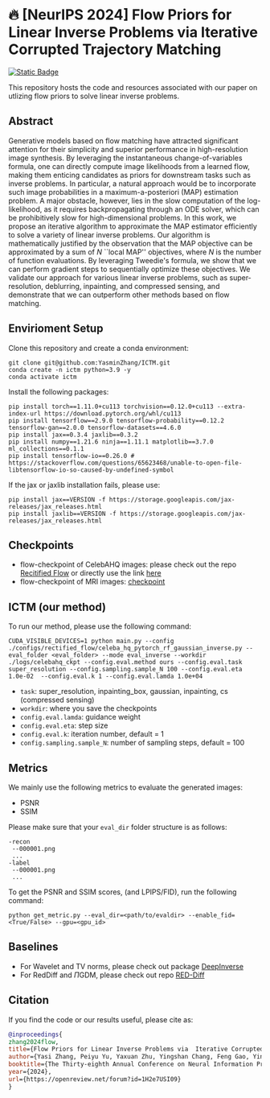 # 🔥 [NeurIPS 2024] Flow Priors for Linear Inverse Problems via Iterative Corrupted Trajectory Matching
[![Static Badge](https://img.shields.io/badge/NeurIPS_2024_paper-arxiv_link-blue)
](https://arxiv.org/abs/2405.18816) 


 

This repository hosts the code and resources associated with our paper  on utlizing flow priors to solve linear inverse problems.
 
 

## Abstract
 Generative models based on flow matching have attracted significant attention for their simplicity and superior performance in high-resolution image synthesis. By leveraging the instantaneous change-of-variables formula, one can directly compute image likelihoods from a learned flow, making them enticing candidates as priors for downstream tasks such as inverse problems. In particular, a natural approach would be to incorporate such image probabilities in a maximum-a-posteriori (MAP) estimation problem. A major obstacle, however, lies in the slow computation of the log-likelihood, as it requires backpropagating through an ODE solver, which can be prohibitively slow for high-dimensional problems. In this work, we propose an iterative algorithm to approximate the MAP estimator efficiently to solve a variety of linear inverse problems. Our algorithm is mathematically justified by the observation that the MAP objective can be approximated by a sum of $N$ ``local MAP'' objectives, where $N$ is the number of function evaluations. By leveraging Tweedie's formula, we show that we can perform gradient steps to sequentially optimize these objectives. We validate our approach for various linear inverse problems, such as super-resolution, deblurring, inpainting, and compressed sensing, and demonstrate that we can outperform other methods based on flow matching.

## Envirioment Setup
Clone this repository and create a conda environment:
```
git clone git@github.com:YasminZhang/ICTM.git
conda create -n ictm python=3.9 -y
conda activate ictm
```
Install the following packages:
```{bash}
pip install torch==1.11.0+cu113 torchvision==0.12.0+cu113 --extra-index-url https://download.pytorch.org/whl/cu113 
pip install tensorflow==2.9.0 tensorflow-probability==0.12.2 tensorflow-gan==2.0.0 tensorflow-datasets==4.6.0
pip install jax==0.3.4 jaxlib==0.3.2 
pip install numpy==1.21.6 ninja==1.11.1 matplotlib==3.7.0 ml_collections==0.1.1
pip install tensorflow-io==0.26.0 # https://stackoverflow.com/questions/65623468/unable-to-open-file-libtensorflow-io-so-caused-by-undefined-symbol
```
If the jax or jaxlib installation fails, please use:
```{bash}
pip install jax==VERSION -f https://storage.googleapis.com/jax-releases/jax_releases.html
pip install jaxlib==VERSION -f https://storage.googleapis.com/jax-releases/jax_releases.html
```



 

## Checkpoints
- flow-checkpoint of CelebAHQ images: please check out the repo [Recitified Flow](https://github.com/gnobitab/RectifiedFlow) or directly use the link [here](https://drive.google.com/file/d/1ryhuJGz75S35GEdWDLiq4XFrsbwPdHnF/view?usp=sharing)
- flow-checkpoint of MRI images: [checkpoint](https://drive.google.com/file/d/16naw5jLuBLe-4IYmC8X-lZKlOFOIxrJh/view?usp=sharing)

 


## ICTM (our method)
 
To run our method, please use the following command:

```
CUDA_VISIBLE_DEVICES=1 python main.py --config ./configs/rectified_flow/celeba_hq_pytorch_rf_gaussian_inverse.py --eval_folder <eval_folder> --mode eval_inverse --workdir ./logs/celebahq_ckpt --config.eval.method ours --config.eval.task super_resolution --config.sampling.sample_N 100 --config.eval.eta 1.0e-02  --config.eval.k 1 --config.eval.lamda 1.0e+04 
```
- `task`: super_resolution, inpainting_box, gaussian,  inpainting, cs (compressed sensing)
- `workdir`: where you save the checkpoints
- `config.eval.lamda`: guidance weight
- `config.eval.eta`: step size
- `config.eval.k`: iteration number, default = 1
- `config.sampling.sample_N`: number of sampling steps, default = 100

## Metrics
We mainly use the following metrics to evaluate the generated images:
- PSNR
- SSIM


Please make sure that your `eval_dir` folder structure is as follows:
```
-recon
 --000001.png
 ...
-label
 --000001.png 
 ...
```

To get the PSNR and SSIM scores, (and LPIPS/FID), run the following command:
```{bash}
python get_metric.py --eval_dir=<path/to/evaldir> --enable_fid=<True/False> --gpu=<gpu_id>
```

 

## Baselines
- For Wavelet and TV norms, please check out package [DeepInverse](https://deepinv.github.io/deepinv/index.html)
- For RedDiff and $\Pi$GDM, please check out repo [RED-Diff](https://github.com/NVlabs/RED-diff/tree/master)

## Citation

If you find the code or our results useful, please cite as:

```bibtex
@inproceedings{
zhang2024flow,
title={Flow Priors for Linear Inverse Problems via  Iterative Corrupted Trajectory Matching},
author={Yasi Zhang, Peiyu Yu, Yaxuan Zhu, Yingshan Chang, Feng Gao, Ying Nian Wu, Oscar Leong},
booktitle={The Thirty-eighth Annual Conference on Neural Information Processing Systems},
year={2024},
url={https://openreview.net/forum?id=1H2e7USI09}
}
```



